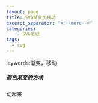 ```yaml
---
layout: page
title: SVG渐变加移动
excerpt_separator: "<!--more-->"
categories:
    - SVG笔记  
tags:
  - svg
---  
```

 leywords:渐变，移动
<!--more-->  
  
    
##### 颜色渐变的方块  
<head>
  <meta charset="UTF-8">
<style> 
div
.kry
{
width:100px;
height:100px;
background:red;
position:relative;
animation:kry 5s linear 2s infinite alternate;
}

@keyframes kry
{
0%   {background:red; left:0px; top:0px;}
25%  {background:green; left:200px; top:0px;}
50%  {background:yellow; left:200px; top:200px;}
75%  {background:black; left:0px; top:200px;}
100% {background:red; left:0px; top:0px;}
}
</style>
</head>
<body>
<div class="kry">动起来</div>

</body>
